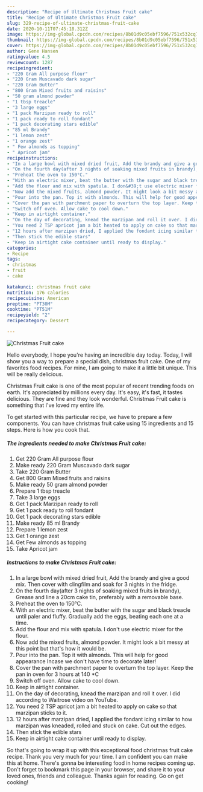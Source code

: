 ```yaml
---
description: "Recipe of Ultimate Christmas Fruit cake"
title: "Recipe of Ultimate Christmas Fruit cake"
slug: 329-recipe-of-ultimate-christmas-fruit-cake
date: 2020-10-11T07:45:18.312Z
image: https://img-global.cpcdn.com/recipes/8b01d9c05ebf7596/751x532cq70/christmas-fruit-cake-recipe-main-photo.jpg
thumbnail: https://img-global.cpcdn.com/recipes/8b01d9c05ebf7596/751x532cq70/christmas-fruit-cake-recipe-main-photo.jpg
cover: https://img-global.cpcdn.com/recipes/8b01d9c05ebf7596/751x532cq70/christmas-fruit-cake-recipe-main-photo.jpg
author: Gene Hansen
ratingvalue: 4.5
reviewcount: 1287
recipeingredient:
- "220 Gram All purpose flour"
- "220 Gram Muscavado dark sugar"
- "220 Gram Butter"
- "800 Gram Mixed fruits and raisins"
- "50 gram almond powder"
- "1 tbsp treacle"
- "3 large eggs"
- "1 pack Marzipan ready to roll"
- "1 pack ready to roll fondant"
- "1 pack decorating stars edible"
- "85 ml Brandy"
- "1 lemon zest"
- "1 orange zest"
- " Few almonds as topping"
- " Apricot jam"
recipeinstructions:
- "In a large bowl with mixed dried fruit, Add the brandy and give a good mix. Then cover with clingfilm and soak for 3 nights in the fridge."
- "On the fourth day(after 3 nights of soaking mixed fruits in brandy), Grease and line a 20cm cake tin, preferably with a removable base."
- "Preheat the oven to 150°C."
- "With an electric mixer, beat the butter with the sugar and black treacle until paler and fluffy. Gradually add the eggs, beating each one at a time."
- "Add the flour and mix with spatula. I don&#39;t use electric mixer for the flour."
- "Now add the mixed fruits, almond powder. It might look a bit messy at this point but that&#39;s how it would be."
- "Pour into the pan. Top it with almonds. This will help for good appearance Incase we don&#39;t have time to decorate later!"
- "Cover the pan with parchment paper to overturn the top layer. Keep the pan in oven for 3 hours at 140 *C"
- "Switch off oven. Allow cake to cool down."
- "Keep in airtight container."
- "On the day of decorating, knead the marzipan and roll it over. I did according to Waitrose video on YouTube."
- "You need 2 TSP apricot jam a bit heated to apply on cake so that marzipan sticks to it."
- "12 hours after marzipan dried, I applied the fondant icing similar to how marzipan was kneaded, rolled and stuck on cake. Cut out the edges."
- "Then stick the edible stars"
- "Keep in airtight cake container until ready to display."
categories:
- Recipe
tags:
- christmas
- fruit
- cake

katakunci: christmas fruit cake 
nutrition: 176 calories
recipecuisine: American
preptime: "PT30M"
cooktime: "PT51M"
recipeyield: "2"
recipecategory: Dessert

---
```



![Christmas Fruit cake](https://img-global.cpcdn.com/recipes/8b01d9c05ebf7596/751x532cq70/christmas-fruit-cake-recipe-main-photo.jpg)

Hello everybody, I hope you're having an incredible day today. Today, I will show you a way to prepare a special dish, christmas fruit cake. One of my favorites food recipes. For mine, I am going to make it a little bit unique. This will be really delicious.

Christmas Fruit cake is one of the most popular of recent trending foods on earth. It's appreciated by millions every day. It's easy, it's fast, it tastes delicious. They are fine and they look wonderful. Christmas Fruit cake is something that I've loved my entire life.




To get started with this particular recipe, we have to prepare a few components. You can have christmas fruit cake using 15 ingredients and 15 steps. Here is how you cook that.

<!--inarticleads1-->

##### The ingredients needed to make Christmas Fruit cake:

1. Get 220 Gram All purpose flour
1. Make ready 220 Gram Muscavado dark sugar
1. Take 220 Gram Butter
1. Get 800 Gram Mixed fruits and raisins
1. Make ready 50 gram almond powder
1. Prepare 1 tbsp treacle
1. Take 3 large eggs
1. Get 1 pack Marzipan ready to roll
1. Get 1 pack ready to roll fondant
1. Get 1 pack decorating stars edible
1. Make ready 85 ml Brandy
1. Prepare 1 lemon zest
1. Get 1 orange zest
1. Get  Few almonds as topping
1. Take  Apricot jam




<!--inarticleads2-->

##### Instructions to make Christmas Fruit cake:

1. In a large bowl with mixed dried fruit, Add the brandy and give a good mix. Then cover with clingfilm and soak for 3 nights in the fridge.
1. On the fourth day(after 3 nights of soaking mixed fruits in brandy), Grease and line a 20cm cake tin, preferably with a removable base.
1. Preheat the oven to 150°C.
1. With an electric mixer, beat the butter with the sugar and black treacle until paler and fluffy. Gradually add the eggs, beating each one at a time.
1. Add the flour and mix with spatula. I don&#39;t use electric mixer for the flour.
1. Now add the mixed fruits, almond powder. It might look a bit messy at this point but that&#39;s how it would be.
1. Pour into the pan. Top it with almonds. This will help for good appearance Incase we don&#39;t have time to decorate later!
1. Cover the pan with parchment paper to overturn the top layer. Keep the pan in oven for 3 hours at 140 *C
1. Switch off oven. Allow cake to cool down.
1. Keep in airtight container.
1. On the day of decorating, knead the marzipan and roll it over. I did according to Waitrose video on YouTube.
1. You need 2 TSP apricot jam a bit heated to apply on cake so that marzipan sticks to it.
1. 12 hours after marzipan dried, I applied the fondant icing similar to how marzipan was kneaded, rolled and stuck on cake. Cut out the edges.
1. Then stick the edible stars
1. Keep in airtight cake container until ready to display.




So that's going to wrap it up with this exceptional food christmas fruit cake recipe. Thank you very much for your time. I am confident you can make this at home. There's gonna be interesting food in home recipes coming up. Don't forget to bookmark this page in your browser, and share it to your loved ones, friends and colleague. Thanks again for reading. Go on get cooking!

